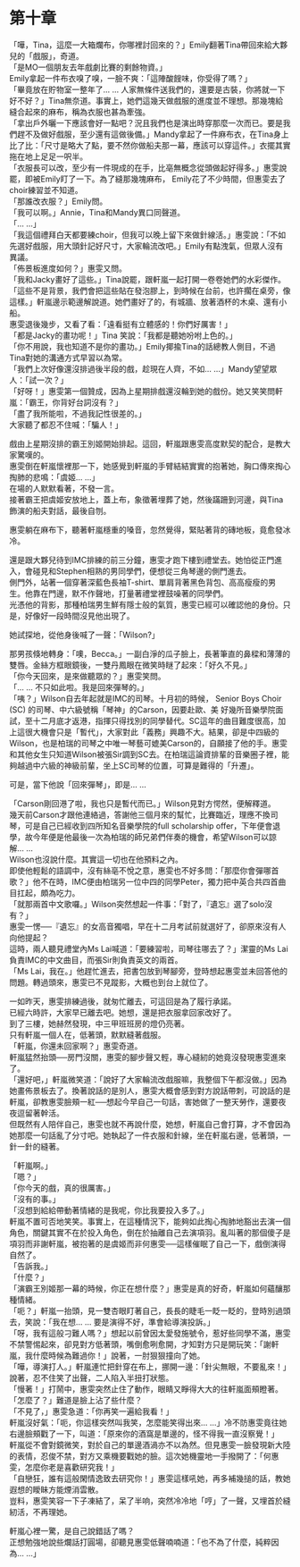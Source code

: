 # 第十章

「嘩，Tina，這麼一大箱爛布，你哪裡討回來的？」Emily翻著Tina帶回來給大夥兒的「戲服」，奇道。  
「是MO一個朋友去年戲劇比賽的剩餘物資。」  
Emily拿起一件布衣嗅了嗅，一臉不爽：「這陣酸餿味，你受得了嗎？」  
「畢竟放在貯物室一整年了… … 人家無條件送我們的，還要是古裝，你將就一下好不好？」Tina無奈道。事實上，她們這幾天做戲服的進度並不理想。那幾塊給縫合起來的麻布，稱為衣服也甚為牽強。  
「拿出戶外曬一下應該會好一點吧？況且我們也是演出時穿那麼一次而已。要是我們趕不及做好戲服，至少還有這做後備。」Mandy拿起了一件麻布衣，在Tina身上比了比：「尺寸是略大了點，要不然你做船夫那一幕，應該可以穿這件。」衣擺其實拖在地上足足一呎半。  
「衣服長可以改，至少有一件現成的在手，比亳無概念從頭做起好得多。」惠雯說罷，即被Emily盯了一下。為了縫那幾塊麻布， Emily花了不少時間，但惠雯去了choir練習並不知道。  
「那誰改衣服？」Emily問。  
「我可以啊。」Annie，Tina和Mandy異口同聲道。  
「… …」  
「我這個禮拜白天都要練choir，但我可以晚上留下來做針線活。」惠雯說：「不如先選好戲服，用大頭針記好尺寸，大家輪流改吧。」Emily有點洩氣，但眾人沒有異議。  
「佈景板進度如何？」惠雯又問。  
「我和Jacky畫好了這些。」Tina說罷，跟軒嵐一起打開一卷卷她們的水彩傑作。  
「這些不是背景，我們會把這些貼在發泡膠上，到時候在台前，也許擱在桌旁，像這樣。」軒嵐邊示範邊解說道。她們畫好了的，有城牆、放著酒杯的木桌、還有小船。  
惠雯退後幾步，又看了看：「遠看挺有立體感的！你們好厲害！」  
「都是Jacky的畫功呢！」Tina 笑說：「我都是聽她吩咐上色的。」  
「你不用說，我也知道不是你的畫功。」Emily揶揄Tina的話總教人側目，不過Tina對她的溝通方式早習以為常。  
「我們上次好像還沒排過後半段的戲，趁現在人齊，不如… …」Mandy望望眾人：「試一次？」  
「好呀！」惠雯第一個贊成，因為上星期排戲還沒輪到她的戲份。她又笑笑問軒嵐：「霸王，你背好台詞沒有？」  
「盡了我所能啦，不過我記性很差的。」  
大家聽了都忍不住喊：「騙人！」

戲由上星期沒排的霸王別姬開始排起。這回，軒嵐跟惠雯高度默契的配合，是教大家驚嘆的。  
惠雯倒在軒嵐懷裡那一下，她感覺到軒嵐的手臂結結實實的抱著她，胸口傳來掏心掏肺的悲鳴：「虞姬… …」  
在場的人默默看著，不發一言。  
接著霸王把虞姬安放地上，蓋上布，象徵著埋葬了她，然後蹣跚到河邊，與Tina飾演的船夫對話，最後自刎。

惠雯躺在麻布下，聽著軒嵐穩重的嗓音，忽然覺得，緊貼著背的磚地板，竟愈發冰冷。

還是跟大夥兒待到IMC排練的前三分鐘，惠雯才跑下樓到禮堂去。她怕從正門進入，會碰見和Stephen相熟的男同學們，便想從三角琴邊的側門進去。  
側門外，站著一個穿著深藍色長袖T-shirt、單肩背著黑色背包、高高瘦瘦的男生。他靠在門邊，默不作聲地，打量著禮堂裡鼓噪著的同學們。  
光憑他的背影，那種柏瑞男生鮮有隱士般的氣質，惠雯已經可以確認他的身份。只是，好像好一段時間沒見他出現了。

她試探地，從他身後喊了一聲：「Wilson?」

那男孩倏地轉身：「噢，Becca。」一副白淨的瓜子臉上，長著筆直的鼻樑和薄薄的雙唇。金絲方框眼鏡後，一雙丹鳳眼在微笑時瞇了起來：「好久不見。」  
「你今天回來，是來做聽眾的？」惠雯笑問。  
「… … 不只如此啦。我是回來彈琴的。」  
「咦？」Wilson自去年起就是IMC的司琴。十月初的時候， Senior Boys Choir \(SC\) 的司琴、中六級號稱「琴神」的Carson，因要赴歐、美 好幾所音樂學院面試，至十二月底才返港，指揮只得找別的同學替代。SC這年的曲目難度很高，加上這很大機會只是「暫代」，大家對此「義務」興趣不大。結果，卻是中四級的Wilson，也是柏瑞的司琴之中唯一琴藝可媲美Carson的，自願接了他的手。惠雯和其他女生只知道Wilson被張Sir調到SC去。在柏瑞這論資排輩的音樂圈子裡，能夠越過中六級的神級前輩，坐上SC司琴的位置，可算是難得的「升遷」。

可是，當下他說「回來彈琴」，即是… …

「Carson剛回港了啦，我也只是暫代而已。」Wilson見對方愕然，便解釋道。  
幾天前Carson才跟他連絡過，答謝他三個月來的幫忙，比賽臨近，理應不換司琴，可是自己已經收到四所知名音樂學院的full scholarship offer，下年便會退學，故今年便是他最後一次為柏瑞的師兄弟們伴奏的機會，希望Wilson可以諒解… …  
Wilson也沒說什麼。其實這一切也在他預料之內。  
即使他輕鬆的語調中，沒有絲亳不悅之意，惠雯也不好多問：「那麼你會彈哪首歌？」他不在時，IMC便由柏瑞另一位中四的同學Peter，獨力把中英合共四首曲目扛起，頗為吃力。  
「就那兩首中文歌囉。」Wilson突然想起一件事：「對了，『遺忘』選了solo沒有？」  
惠雯一愣──『遺忘』的女高音獨唱，早在十二月考試前就選好了，卻原來沒有人向他提起？  
這時，兩人聽見禮堂內Ms Lai喊道：「要練習啦，司琴往哪去了？」潔靈的Ms Lai負責IMC的中文曲目，而張Sir則負責英文的兩首。  
「Ms Lai，我在。」他趕忙進去，把書包放到琴腳旁，登時想起惠雯並未回答他的問題。轉過頭來，惠雯已不見蹤影，大概也到台上就位了。

一如昨天，惠雯排練過後，就匆忙離去，可這回是為了履行承諾。  
已經六時許，大家早已離去吧。她想，還是把衣服拿回家改好了。  
到了三樓，她赫然發現，中三甲班班房的燈仍亮著。  
只有軒嵐一個人在，低著頭，默默縫著戲服。  
「軒嵐，你還未回家啊？」惠雯奇道。  
軒嵐猛然抬頭──房門沒關，惠雯的腳步聲又輕，專心縫紉的她竟沒發現惠雯進來了。  
「還好吧，」軒嵐微笑道：「說好了大家輪流改戲服嘛，我整個下午都沒做。」因為她畫佈景板去了。換著說話的是別人，惠雯大概會感到對方說話帶刺，可說話的是軒嵐，卻教惠雯臉頰一紅──想起今早自己一句話，害她做了一整天勞作，還要夜夜逗留著幹活。  
但既然有人陪伴自己，惠雯也就不再說什麼，她想，軒嵐自己會打算，才不會因為她那麼一句話亂了分寸吧。她執起了一件衣服和針線，坐在軒嵐右邊，低著頭，一針一針的縫著。

「軒嵐啊。」  
「嗯？」  
「你今天的戲，真的很厲害。」  
「沒有的事。」  
「沒想到給給帶動著情緒的是我呢，你比我要投入多了。」  
軒嵐不置可否地笑笑。事實上，在這種情況下，能夠如此掏心掏肺地豁出去演一個角色，關鍵其實不在於投入角色，倒在於抽離自己去演項羽。亂叫著的那個傻子是項羽而非謝軒嵐，被抱著的是虞姬而非何惠雯──這樣催眠了自己一下，戲倒演得自然了。  
「告訴我。」  
「什麼？」  
「演霸王別姬那一幕的時候，你正在想什麼？」惠雯是真的好奇，軒嵐如何蘊釀那種情緒。  
「呃？」軒嵐一抬頭，見一雙杏眼盯著自己，長長的睫毛一眨一眨的，登時別過頭去，笑說：「我在想… … 要是演得不好，準會給導演投訴。」  
「呀，我有這般刁難人嗎？」想起以前曾因太愛發施號令，惹好些同學不滿，惠雯不禁警惕起來，卻見對方低著頭，嘴倒愈咧愈開，才知對方只是開玩笑：「謝軒嵐，我什麼時候為難過你！」說著，一肘狠狠撞向了她。  
「嘩，導演打人。」軒嵐連忙把針穿在布上，挪開一邊：「針尖無眼，不要亂來！」說著，忍不住笑了出聲，二人陷入半扭打狀態。  
「慢著！」打鬧中，惠雯突然止住了動作，眼睛又睜得大大的往軒嵐面頰瞪著。  
「怎麼了？」難道是臉上沾了些什麼？  
「不見了，」惠雯急道：「你再笑一遍給我看！」  
軒嵐沒好氣：「呃，你這樣突然叫我笑，怎麼能笑得出來… …」冷不防惠雯竟往她右邊臉頰戵了一下，叫道：「原來你的酒窩是單邊的，怪不得我一直沒察覺！」  
軒嵐從不會對鏡微笑，對於自己的單邊酒渦亦不以為然。但見惠雯一臉發現新大陸的表情，忍俊不禁，對方又乘機要戵她的臉。這次她機靈地一手撥開了：「何惠雯，怎麼你老是喜歡研究我！」  
「自戀狂，誰有這般閑情逸致去研究你！」惠雯這樣吼她，再多補幾搥的話，教她遐想的瞹眛方能煙消雲散。  
豈料，惠雯笑容一下子凍結了，呆了半响，突然冷冷地「哼」了一聲，又埋首於縫紉活，不再理她。

軒嵐心裡一驚，是自己說錯話了嗎？  
正想勉強地說些爛話打圓場，卻聽見惠雯低聲喃喃道：「也不為了什麼，純粹因為… …」



